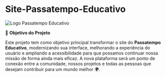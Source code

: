 # Site-Passatempo-Educativo

![Logo Passatempo Educativo](https://storage.googleapis.com/atados-v3/user-uploaded/images/62062463-d9c8-4b14-9399-e05aeed4491a.png)

🎯 **Objetivo do Projeto**

Este projeto tem como objetivo principal transformar o site do **Passatempo Educativo**, modernizando sua interface, melhorando a experiência do usuário e ampliando a acessibilidade para que possamos continuar nossa missão de forma ainda mais eficaz. A nova plataforma será um ponto de conexão entre a comunidade, nossos projetos e todas as pessoas que desejam contribuir para um mundo melhor 🌍.

